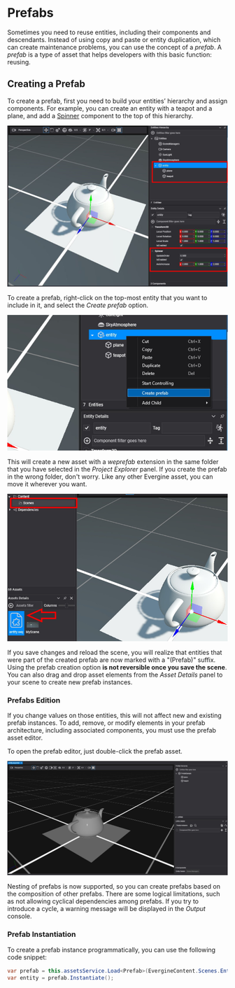 # Prefabs
Sometimes you need to reuse entities, including their components and descendants. Instead of using copy and paste or entity duplication, which can create maintenance problems, you can use the concept of a _prefab_. A _prefab_ is a type of asset that helps developers with this basic function: reusing.

## Creating a Prefab
To create a prefab, first you need to build your entities’ hierarchy and assign components. For example, you can create an entity with a teapot and a plane, and add a [Spinner](xref:Evergine.Components.Graphics3D.Spinner) component to the top of this hierarchy.

![Prefab structure](images/prefabs-init.jpg)

To create a prefab, right-click on the top-most entity that you want to include in it, and select the _Create prefab_ option.

![Prefab creation](images/prefabs-create.jpg)

This will create a new asset with a _weprefab_ extension in the same folder that you have selected in the _Project Explorer_ panel. If you create the prefab in the wrong folder, don't worry. Like any other Evergine asset, you can move it wherever you want.

![Prefab creation](images/prefabs-folder.jpg)

If you save changes and reload the scene, you will realize that entities that were part of the created prefab are now marked with a "(Prefab)" suffix. Using the prefab creation option **is not reversible once you save the scene**. You can also drag and drop asset elements from the _Asset Details_ panel to your scene to create new prefab instances. 

### Prefabs Edition

If you change values on those entities, this will not affect new and existing prefab instances. To add, remove, or modify elements in your prefab architecture, including associated components, you must use the prefab asset editor. 

To open the prefab editor, just double-click the prefab asset.

![Prefab editor](images/prefabs-editor.jpg)

Nesting of prefabs is now supported, so you can create prefabs based on the composition of other prefabs. There are some logical limitations, such as not allowing cyclical dependencies among prefabs. If you try to introduce a cycle, a warning message will be displayed in the _Output_ console.

### Prefab Instantiation

To create a prefab instance programmatically, you can use the following code snippet:
```csharp
var prefab = this.assetsService.Load<Prefab>(EvergineContent.Scenes.Entity_weprefab);
var entity = prefab.Instantiate();
```